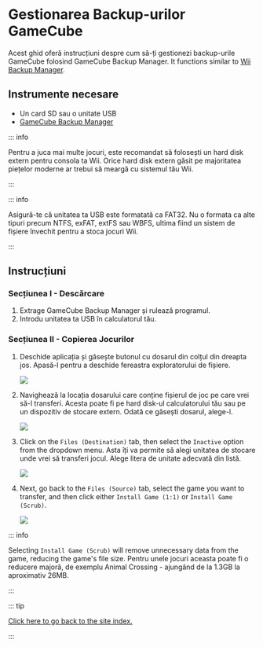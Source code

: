 # Gestionarea Backup-urilor GameCube

Acest ghid oferă instrucțiuni despre cum să-ți gestionezi backup-urile GameCube folosind GameCube Backup Manager. It functions similar to [Wii Backup Manager](wii-backups#using-wii-backup-manager).

## Instrumente necesare

- Un card SD sau o unitate USB
- [GameCube Backup Manager](https://github.com/AxionDrak/GameCube-Backup-Manager/releases)

::: info

Pentru a juca mai multe jocuri, este recomandat să folosești un hard disk extern pentru consola ta Wii. Orice hard disk extern găsit pe majoritatea piețelor moderne ar trebui să meargă cu sistemul tău Wii.

:::

::: info

Asigură-te că unitatea ta USB este formatată ca FAT32. Nu o formata ca alte tipuri precum NTFS, exFAT, extFS sau WBFS, ultima fiind un sistem de fișiere învechit pentru a stoca jocuri Wii.

:::

## Instrucțiuni

### Secțiunea I - Descărcare

1. Extrage GameCube Backup Manager și rulează programul.
2. Introdu unitatea ta USB în calculatorul tău.

### Secțiunea II - Copierea Jocurilor

1. Deschide aplicația și găsește butonul cu dosarul din colțul din dreapta jos. Apasă-l pentru a deschide fereastra exploratorului de fișiere.

   ![](/images/desktop-apps/GCBM/folderbutton.png)

2. Navighează la locația dosarului care conține fișierul de joc pe care vrei să-l transferi. Acesta poate fi pe hard disk-ul calculatorului tău sau pe un dispozitiv de stocare extern. Odată ce găsești dosarul, alege-l.

   ![](/images/desktop-apps/GCBM/selectfolder.png)

3. Click on the `Files (Destination)` tab, then select the `Inactive` option from the dropdown menu. Asta îți va permite să alegi unitatea de stocare unde vrei să transferi jocul. Alege litera de unitate adecvată din listă.

   ![](/images/desktop-apps/GCBM/selectdrive.png)

4. Next, go back to the `Files (Source)` tab, select the game you want to transfer, and then click either `Install Game (1:1)` or `Install Game (Scrub)`.

   ![](/images/desktop-apps/GCBM/installgame.png)

::: info

Selecting `Install Game (Scrub)` will remove unnecessary data from the game, reducing the game's file size. Pentru unele jocuri aceasta poate fi o reducere majoră, de exemplu Animal Crossing - ajungând de la 1.3GB la aproximativ 26MB.

:::

::: tip

[Click here to go back to the site index.](site-navigation)

:::
